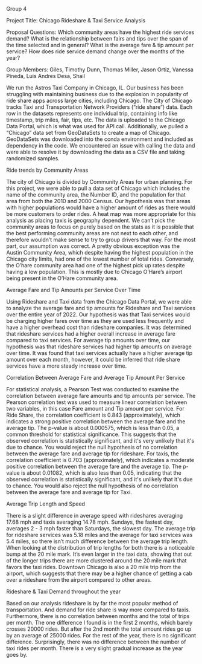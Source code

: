 Group 4

Project Title: Chicago Rideshare & Taxi Service Analysis

Proposal Questions:
Which community areas have the highest ride services demand?
What is the relationship between fairs and tips over the span of the time selected and in general?
What is the average fare & tip amount per service?
How does ride service demand change over the months of the year?

Group Members:
Giles, Timothy
Dunn, Thomas
Miller, Jason
Ortiz, Vanessa
Pineda, Luis Andres
Desa, Shail



We run the Astros Taxi Company in Chicago, IL.
Our business has been struggling with maintaining business due to the explosion in popularity of ride share apps across large cities, including Chicago.
The City of Chicago tracks Taxi and Transportation Network Providers  (“ride share”) data. Each row in the datasets represents one individual trip, containing info like timestamp, trip miles, fair, tips, etc.
The data is uploaded to the Chicago Data Portal, which is what was used for API call. 
Additionally, we pulled a “Chicago” data set from GeoDataSets to create a map of Chicago. GeoDataSets was downloaded into the conda environment and included as dependency in the code.
We encountered an issue with calling the data and were able to resolve it by downloading the data as a CSV file and taking randomized samples.




Ride trends by Community Areas

The city of Chicago is divided by Community Areas for urban planning. For this project, we were able to pull a data set of Chicago which includes the name of the community area, the Number ID, and the population for that area from both the 2010 and 2000 Census. Our hypothesis was that areas with higher populations would have a higher amount of rides as there would be more customers to order rides. A heat map was more appropriate for this analysis as placing taxis is geography dependent. We can’t pick the community areas to focus on purely based on the stats as it is possible that the best performing community areas are not next to each other, and therefore wouldn’t make sense to try to group drivers that way.
 For the most part, our assumption was correct. A pretty obvious exception was the Austin Community Area, which despite having the highest population in the Chicago city limits, had one of the lowest number of total rides. Conversely, the O’hare community area had one of the highest pick up rates despite having a low population. This is mostly due to Chicago O’Hare’s airport being present in the O’Hare community area. 



Average Fare and Tip Amounts per Service Over Time

Using Rideshare and Taxi data from the Chicago Data Portal, we were able to analyze the average fare and tip amounts for Rideshare and Taxi services over the entire year of 2022. Our hypothesis was that Taxi services would be charging higher fares over time as they are used less frequently and have a higher overhead cost than rideshare companies. It was determined that rideshare services had a higher overall increase in average fare compared to taxi services.
For average tip amounts over time, our hypothesis was that rideshare services had higher tip amounts on average over time. It was found that taxi services actually have a higher average tip amount over each month, however, it could be inferred that ride share services have a more steady increase over time.



Correlation Between Average Fare and Average Tip Amount Per Service

For statistical analysis, a Pearson Test was conducted to examine the correlation between average fare amounts and tip amounts per service. The Pearson correlation test was used to measure linear correlation between two variables, in this case Fare amount and Tip amount per service.
For Ride Share, the correlation coefficient is 0.843 (approximately), which indicates a strong positive correlation between the average fare and the average tip. The p-value is about 0.000575, which is less than 0.05, a common threshold for statistical significance. This suggests that the observed correlation is statistically significant, and it's very unlikely that it's due to chance. You would reject the null hypothesis of no correlation between the average fare and average tip for rideshare.
For taxis, the correlation coefficient is 0.703 (approximately), which indicates a moderate positive correlation between the average fare and the average tip. The p-value is about 0.01082, which is also less than 0.05, indicating that the observed correlation is statistically significant, and it's unlikely that it's due to chance. You would also reject the null hypothesis of no correlation between the average fare and average tip for Taxi.



Average Trip Length and Speed

There is a slight difference in average speed with rideshares averaging 17.68 mph and taxis averaging 14.78 mph. Sundays, the fastest day, averages 2 - 3 mph faster than Saturdays, the slowest day.
The average trip for rideshare services was 5.18 miles and the average for taxi services was 5.4 miles, so there isn’t much difference between the average trip length. When looking at the distribution of trip lengths for both there is a noticeable bump at the 20 mile mark. It’s even larger in the taxi data, showing that out of the longer trips there are more clustered around the 20 mile mark that favors the taxi rides. Downtown Chicago is also a 20 mile trip from the airport, which suggests that there may be a higher chance of getting a cab over a rideshare from the airport compared to other areas.



Rideshare & Taxi Demand throughout the year

Based on our analysis rideshare is by far the most popular method of transportation. And demand for ride share is way more compared to taxis. 
Furthermore, there is no correlation between months and the total of trips per month. The one difference I found is in the first 2 months, which barely crosses 20000 rides. But after the 2nd month the total amount rides go up by an average of 25000 rides. For the rest of the year, there is no significant difference. 
Surprisingly, there was no difference between the number of taxi rides per month. There is a very slight gradual increase as the year goes by. 

